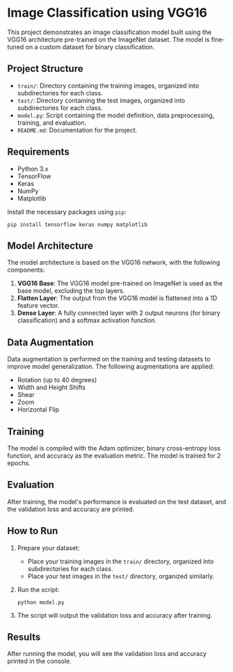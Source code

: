 # Image Classification using VGG16

This project demonstrates an image classification model built using the VGG16 architecture pre-trained on the ImageNet dataset. The model is fine-tuned on a custom dataset for binary classification.

## Project Structure

*   `train/`: Directory containing the training images, organized into subdirectories for each class.
*   `test/`: Directory containing the test images, organized into subdirectories for each class.
*   `model.py`: Script containing the model definition, data preprocessing, training, and evaluation.
*   `README.md`: Documentation for the project.

## Requirements

*   Python 3.x
*   TensorFlow
*   Keras
*   NumPy
*   Matplotlib

Install the necessary packages using `pip`:

```
pip install tensorflow keras numpy matplotlib
```

## Model Architecture

The model architecture is based on the VGG16 network, with the following components:

1.  **VGG16 Base**: The VGG16 model pre-trained on ImageNet is used as the base model, excluding the top layers.
2.  **Flatten Layer**: The output from the VGG16 model is flattened into a 1D feature vector.
3.  **Dense Layer**: A fully connected layer with 2 output neurons (for binary classification) and a softmax activation function.

## Data Augmentation

Data augmentation is performed on the training and testing datasets to improve model generalization. The following augmentations are applied:

*   Rotation (up to 40 degrees)
*   Width and Height Shifts
*   Shear
*   Zoom
*   Horizontal Flip

## Training

The model is compiled with the Adam optimizer, binary cross-entropy loss function, and accuracy as the evaluation metric. The model is trained for 2 epochs.

## Evaluation

After training, the model's performance is evaluated on the test dataset, and the validation loss and accuracy are printed.

## How to Run

1.  Prepare your dataset:
    *   Place your training images in the `train/` directory, organized into subdirectories for each class.
    *   Place your test images in the `test/` directory, organized similarly.
2.  Run the script:
    
    ```
    python model.py
    ```
    
3.  The script will output the validation loss and accuracy after training.

## Results

After running the model, you will see the validation loss and accuracy printed in the console.
